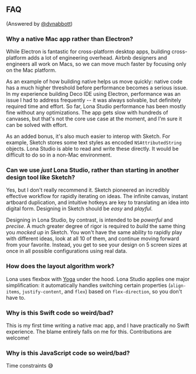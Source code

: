 ## FAQ

(Answered by [@dvnabbott](https://twitter.com/dvnabbott))

### Why a native Mac app rather than Electron?

While Electron is fantastic for cross-platform desktop apps, building cross-platform adds a lot of engineering overhead. Airbnb designers and engineers all work on Macs, so we can move much faster by focusing only on the Mac platform.

As an example of how building native helps us move quickly: native code has a much higher threshold before performance becomes a serious issue. In my experience building Deco IDE using Electron, performance was an issue I had to address frequently -- it was always solvable, but definitely required time and effort. So far, Lona Studio performance has been mostly fine without any optimizations. The app gets slow with hundreds of canvases, but that's not the core use case at the moment, and I'm sure it can be solved with effort.

As an added bonus, it's also much easier to interop with Sketch. For example, Sketch stores some text styles as encoded `NSAttributedString` objects. Lona Studio is able to read and write these directly. It would be difficult to do so in a non-Mac environment.

### Can we use _just_ Lona Studio, rather than starting in another design tool like Sketch?

Yes, but I don't really recommend it. Sketch pioneered an incredibly effective workflow for rapidly iterating on ideas. The infinite canvas, instant artboard duplication, and intuitive hotkeys are key to translating an idea into digital form. Designing in Sketch should be _easy_ and _playful_.

Designing in Lona Studio, by contrast, is intended to be _powerful_ and _precise_. A much greater degree of rigor is required to _build_ the same thing you _mocked up_ in Sketch. You won't have the same ability to rapidly play with different ideas, look at all 10 of them, and continue moving forward from your favorite. Instead, you get to see your design on 5 screen sizes at once in all possible configurations using real data.

### How does the layout algorithm work?

Lona uses flexbox with [Yoga](https://github.com/facebook/yoga) under the hood. Lona Studio applies one major simplification: it automatically handles switching certain properties (`align-items`, `justify-content`, and `flex`) based on `flex-direction`, so you don't have to.

### Why is this Swift code so weird/bad?

This is my first time writing a native mac app, and I have practically no Swift experience. The blame entirely falls on me for this. Contributions are welcome!

### Why is this JavaScript code so weird/bad?

Time constraints 😅
